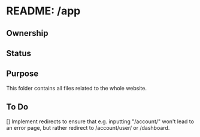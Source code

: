# README: /app

## Ownership

## Status


## Purpose
This folder contains all files related to the whole website. 

## To Do
[] Implement redirects to ensure that e.g. inputting "/account/" won't lead to an error page, but rather redirect to /account/user/ or /dashboard.